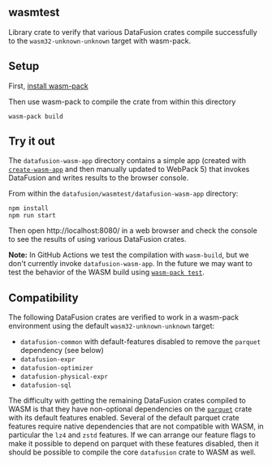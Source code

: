 ## wasmtest

Library crate to verify that various DataFusion crates compile successfully to the `wasm32-unknown-unknown` target with wasm-pack.

## Setup

First, [install wasm-pack](https://rustwasm.github.io/wasm-pack/installer/)

Then use wasm-pack to compile the crate from within this directory

```
wasm-pack build
```

## Try it out

The `datafusion-wasm-app` directory contains a simple app (created with [`create-wasm-app`](https://github.com/rustwasm/create-wasm-app) and then manually updated to WebPack 5) that invokes DataFusion and writes results to the browser console.

From within the `datafusion/wasmtest/datafusion-wasm-app` directory:

```
npm install
npm run start
```

Then open http://localhost:8080/ in a web browser and check the console to see the results of using various DataFusion crates.

**Note:** In GitHub Actions we test the compilation with `wasm-build`, but we don't currently invoke `datafusion-wasm-app`. In the future we may want to test the behavior of the WASM build using [`wasm-pack test`](https://rustwasm.github.io/wasm-pack/book/tutorials/npm-browser-packages/testing-your-project.html).

## Compatibility

The following DataFusion crates are verified to work in a wasm-pack environment using the default `wasm32-unknown-unknown` target:

- `datafusion-common` with default-features disabled to remove the `parquet` dependency (see below)
- `datafusion-expr`
- `datafusion-optimizer`
- `datafusion-physical-expr`
- `datafusion-sql`

The difficulty with getting the remaining DataFusion crates compiled to WASM is that they have non-optional dependencies on the [`parquet`](https://docs.rs/crate/parquet/) crate with its default features enabled. Several of the default parquet crate features require native dependencies that are not compatible with WASM, in particular the `lz4` and `zstd` features. If we can arrange our feature flags to make it possible to depend on parquet with these features disabled, then it should be possible to compile the core `datafusion` crate to WASM as well.

